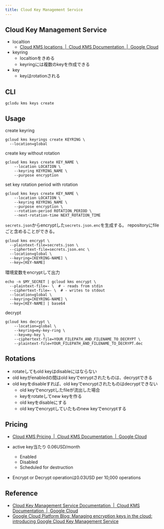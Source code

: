 ```yaml
---
title: Cloud Key Management Service
---
```


## Cloud Key Management Service

* localtion
    * [Cloud KMS locations  |  Cloud KMS Documentation  |  Google Cloud](https://cloud.google.com/kms/docs/locations)
* keyring
    * localtionをきめる
    * keyringには複数のkeyを作成できる
* key
    * keyはrotationされる

## CLI

```
gclodu kms keys create
```

## Usage
create keyring

```
gcloud kms keyrings create KEYRING \
  --location=global
```

create key without rotation

```
gcloud kms keys create KEY_NAME \
    --location LOCATION \
    --keyring KEYRING_NAME \
    --purpose encryption
```

set key rotation period with rotation

```
gcloud kms keys create KEY_NAME \
    --location LOCATION \
    --keyring KEYRING_NAME \
    --purpose encryption \
    --rotation-period ROTATION_PERIOD \
    --next-rotation-time NEXT_ROTATION_TIME
```

`secrets.json`からencryptした`secrets.json.enc`を生成する。
repositoryにfileごと含めることができる。

```
gcloud kms encrypt \
  --plaintext-file=secrets.json \
  --ciphertext-file=secrets.json.enc \
  --location=global \
  --keyring=[KEYRING-NAME] \
  --key=[KEY-NAME]
```

環境変数をencryptして出力

```
echo -n $MY_SECRET | gcloud kms encrypt \
  --plaintext-file=- \  # - reads from stdin
  --ciphertext-file=- \  # - writes to stdout
  --location=global \
  --keyring=[KEYRING-NAME] \
  --key=[KEY-NAME] | base64
```

decrypt

```
gcloud kms decrypt \
    --location=global \
    --keyring=my-key-ring \
    --key=my-key \
    --ciphertext-file=YOUR_FILEPATH_AND_FILENAME_TO_DECRYPT \
    --plaintext-file=YOUR_FILEPATH_AND_FILENAME_TO_DECRYPT.dec
```

## Rotations
* rotateしてもold keyはdisableにはならない
* old keyがenabledの間はold keyでenryptされたものは、decryptできる
* old keyをdisableすれば、old keyでencryptされたものはdecryptできない
    * old keyでencryptしたfileが流出した場合
    * keyをrotateしてnew keyを作る
    * old keyをdisableにする
    * old keyでencryptしていたものnew keyでencryptする

## Pricing
* [Cloud KMS Pricing  |  Cloud KMS Documentation  |  Google Cloud](https://cloud.google.com/kms/pricing)

* active key当たり 0.06USD/month
    * Enabled
    * Disabled
    * Scheduled for destruction
* Encrypt or Decrypt operationは0.03USD per 10,000 operations



## Reference
* [Cloud Key Management Service Documentation  |  Cloud KMS Documentation  |  Google Cloud](https://cloud.google.com/kms/docs/)
* [Google Cloud Platform Blog: Managing encryption keys in the cloud: introducing Google Cloud Key Management Service](https://cloudplatform.googleblog.com/2017/01/managing-encryption-keys-in-the-cloud-introducing-Google-Cloud-Key-Management-Service.html)

